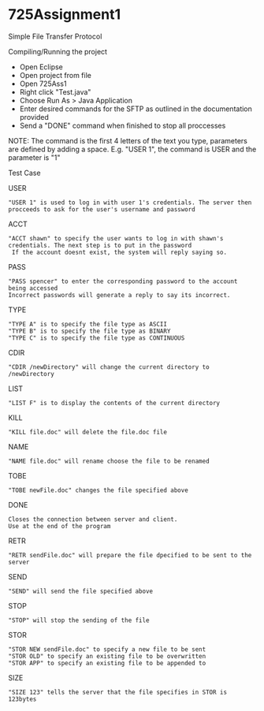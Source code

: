# 725Assignment1

Simple File Transfer Protocol

Compiling/Running the project
* Open Eclipse
* Open project from file
* Open 725Ass1
* Right click "Test.java"
* Choose Run As > Java Application
* Enter desired commands for the SFTP as outlined in the documentation provided
* Send a "DONE" command when finished to stop all proccesses

NOTE: The command is the first 4 letters of the text you type, parameters are defined by adding a space.
E.g. "USER 1", the command is USER and the parameter is "1"

Test Case

USER

    "USER 1" is used to log in with user 1's credentials. The server then procceeds to ask for the user's username and password

ACCT

    "ACCT shawn" to specify the user wants to log in with shawn's credentials. The next step is to put in the password
     If the account doesnt exist, the system will reply saying so.

PASS

    "PASS spencer" to enter the corresponding password to the account being accessed 
    Incorrect passwords will generate a reply to say its incorrect.

TYPE

    "TYPE A" is to specify the file type as ASCII
    "TYPE B" is to specify the file type as BINARY
    "TYPE C" is to specify the file type as CONTINUOUS

CDIR

    "CDIR /newDirectory" will change the current directory to /newDirectory

LIST

    "LIST F" is to display the contents of the current directory

KILL

    "KILL file.doc" will delete the file.doc file

NAME

    "NAME file.doc" will rename choose the file to be renamed
    
TOBE

    "TOBE newFile.doc" changes the file specified above

DONE

    Closes the connection between server and client.
    Use at the end of the program

RETR

    "RETR sendFile.doc" will prepare the file dpecified to be sent to the server 
    
SEND

    "SEND" will send the file specified above

STOP

    "STOP" will stop the sending of the file

STOR

    "STOR NEW sendFile.doc" to specify a new file to be sent
    "STOR OLD" to specify an existing file to be overwritten
    "STOR APP" to specify an existing file to be appended to

SIZE

    "SIZE 123" tells the server that the file specifies in STOR is 123bytes
